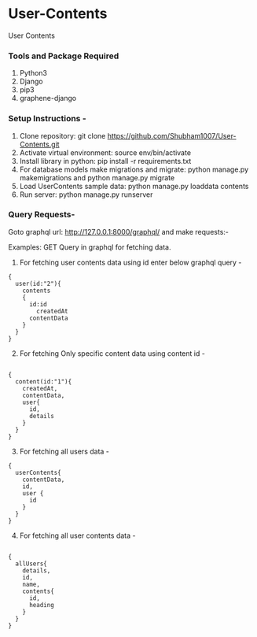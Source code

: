 # User-Contents

User Contents

### Tools and Package Required

1. Python3
2. Django
3. pip3
4. graphene-django

### Setup Instructions -

1. Clone repository: git clone https://github.com/Shubham1007/User-Contents.git
2. Activate virtual environment: source env/bin/activate
3. Install library in python:  pip install -r requirements.txt
3. For database models make migrations and migrate: python manage.py makemigrations and python manage.py migrate
4. Load UserContents sample data: python manage.py loaddata contents
5. Run server: python manage.py runserver

### Query Requests-

Goto graphql url: http://127.0.0.1:8000/graphql/
and make requests:-

Examples: GET Query in graphql for fetching data.

1. For fetching user contents data using id enter below graphql query -

```
{
  user(id:"2"){
  	contents
    {
      id:id
     	createdAt
      contentData
    }
  }
}
```

2. For fetching Only specific content data using content id -

```

{
  content(id:"1"){
    createdAt,
    contentData,
    user{
      id,
      details
    }
  }
}
```

3. For fetching all users data -

```
{
  userContents{
    contentData,
    id,
    user {
      id
    }
  }
}

```

4. For fetching all user contents data -

```

{
  allUsers{
    details,
    id,
    name,
    contents{
      id,
      heading
    }
  }
}
```